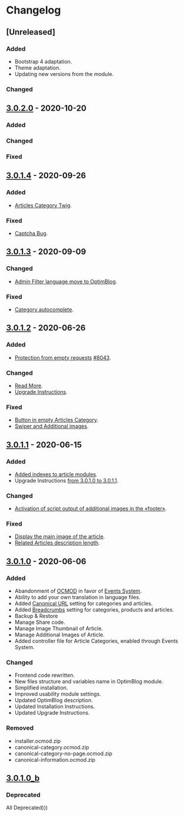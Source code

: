 # Changelog
## [Unreleased]
### Added
- Bootstrap 4 adaptation.
- Theme adaptation.
- Updating new versions from the module.

### Changed
## [3.0.2.0](https://github.com/optimlab/optimblog/releases/tag/3.0.1.5) - 2020-10-20
### Added
### Changed
### Fixed

## [3.0.1.4](https://github.com/optimlab/optimblog/releases/tag/3.0.1.4) - 2020-09-26
### Added
- [Articles Category Twig](https://github.com/optimlab/optimblog/commit/173c8f1ad5e61d4190a40aeb77f70f81ec8e8d32).

### Fixed
- [Captcha Bug](https://github.com/optimlab/optimblog/commit/b49139142e4ea1596cf8c5a43bb04f6f7815df62).

## [3.0.1.3](https://github.com/optimlab/optimblog/releases/tag/3.0.1.3) - 2020-09-09
### Changed
- [Admin Filter language move to OptimBlog](https://github.com/optimlab/optimblog/commit/e738072bddf18474649cd96b244b2a4acb03f0f8).

### Fixed
- [Category autocomplete](https://github.com/optimlab/optimblog/commit/0d198e1cc51a99fad144da52ee3d0f03aca7bece).

## [3.0.1.2](https://github.com/optimlab/optimblog/releases/tag/3.0.1.2) - 2020-06-26
### Added
- [Protection from empty requests](https://github.com/optimlab/optimblog/commit/486f00d9ed18819b8931745513c99345f5952b79) [#8043](https://github.com/opencart/opencart/issues/8043).

### Changed
- [Read More](https://github.com/optimlab/optimblog/commit/506787d740bc4b502b893929188c0d1836503fa8).
- [Upgrade Instructions](https://github.com/optimlab/optimblog/blob/master/README.md#after-opencart-upgrade).

### Fixed
- [Button in empty Articles Category](https://github.com/optimlab/optimblog/commit/576fd92d5db5eb5ac78fcbb325496b41ec67b340).
- [Swiper and Additional images](https://github.com/optimlab/optimblog/commit/8d17952cfcd8a8c75547d978d9f02f50a8b4c52b).

## [3.0.1.1](https://github.com/optimlab/optimblog/releases/tag/3.0.1.1) - 2020-06-15
### Added
- [Added indexes to article modules](https://github.com/optimlab/optimblog/commit/76975ac18f6b3f999678b2f079d43d75eec44ea4).
- Upgrade Instructions [from 3.0.1.0 to 3.0.1.1](https://github.com/optimlab/optimblog/blob/master/README.md#from-301x-to-301xn).

### Changed
- [Activation of script output of additional images in the «footer»](https://github.com/optimlab/optimblog/commit/7d0f1ea7eea056c1618d79f03aa75351ad8104bf).

### Fixed
- [Display the main image of the article](https://github.com/optimlab/optimblog/commit/2fdd18c19ad3992020ca25882a101e5deabb91d1).
- [Related Articles description length](https://github.com/optimlab/optimblog/commit/3e8f414e72c20dab898b273781f69405f8dddf25).

## [3.0.1.0](https://github.com/optimlab/optimblog/releases/tag/3.0.1.0) - 2020-06-06
### Added
- Abandonment of [OCMOD](https://github.com/opencart/opencart/wiki/Modification-System) in favor of [Events System](https://github.com/opencart/opencart/wiki/Events-System).
- Ability to add your own translation in language files.
- Added [Canonical URL](https://en.wikipedia.org/wiki/Canonical_link_element) setting for categories and articles.
- Added [Breadcrumbs](https://en.wikipedia.org/wiki/Breadcrumb_navigation) setting for categories, products and articles.
- Backup & Restore
- Manage Share code.
- Manage Image Thumbnail of Article.
- Manage Additional Images of Article.
- Added controller file for Article Categories, enabled through Events System.

### Changed
- Frontend code rewritten.
- New files structure and variables name in OptimBlog module.
- Simplified installation.
- Improved usability module settings.
- Updated OptimBlog description.
- Updated Installation Instructions.
- Updated Upgrade Instructions.

### Removed
- installer.ocmod.zip
- canonical-category.ocmod.zip
- canonical-category-no-page.ocmod.zip
- canonical-information.ocmod.zip

## [3.0.1.0_b](https://github.com/optimlab/optimblog/releases/tag/3.0.1.0_b)
### Deprecated
All Deprecated)))

